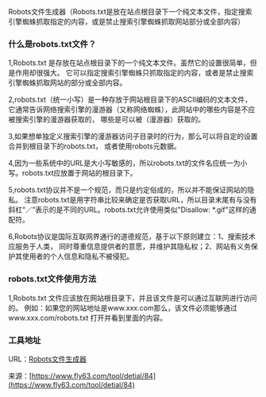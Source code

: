 Robots文件生成器（Robots.txt是放在站点根目录下一个纯文本文件，指定搜索引擎蜘蛛抓取指定的内容，或是禁止搜索引擎蜘蛛抓取网站部分或全部内容）

### 什么是robots.txt文件？
1,Robots.txt 是存放在站点根目录下的一个纯文本文件。虽然它的设置很简单，但是作用却很强大。
它可以指定搜索引擎蜘蛛只抓取指定的内容，或者是禁止搜索引擎蜘蛛抓取网站的部分或全部内容。

2,robots.txt（统一小写）是一种存放于网站根目录下的ASCII编码的文本文件，
它通常告诉网络搜索引擎的漫游器（又称网络蜘蛛），此网站中的哪些内容是不应被搜索引擎的漫游器获取的，
哪些是可以被（漫游器）获取的。

3,如果想单独定义搜索引擎的漫游器访问子目录时的行为，那么可以将自定的设置合并到根目录下的robots.txt，
或者使用robots元数据。

4,因为一些系统中的URL是大小写敏感的，所以robots.txt的文件名应统一为小写。robots.txt应放置于网站的根目录下。

5,robots.txt协议并不是一个规范，而只是约定俗成的，所以并不能保证网站的隐私。
注意robots.txt是用字符串比较来确定是否获取URL，所以目录末尾有与没有斜杠“／”表示的是不同的URL。robots.txt允许使用类似"Disallow: *.gif"这样的通配符。

6,Robots协议是国际互联网界通行的道德规范，基于以下原则建立：1、搜索技术应服务于人类，
同时尊重信息提供者的意愿，并维护其隐私权；2、网站有义务保护其使用者的个人信息和隐私不被侵犯。

### robots.txt文件使用方法
1,Robots.txt 文件应该放在网站根目录下，并且该文件是可以通过互联网进行访问的。
例如：如果您的网站地址是www.xxx.com那么，该文件必须能够通过www.xxx.com/robots.txt 打开并看到里面的内容。

### 工具地址
URL：[Robots文件生成器](https://www.fly63.com/tool/robots/)

来源：[https://www.fly63.com/tool/detial/84](https://www.fly63.com/tool/detial/84)
